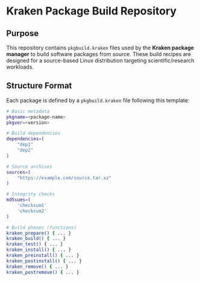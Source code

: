 # Kraken Package Build Repository


## Purpose
This repository contains `pkgbuild.kraken` files used by the **Kraken package manager** to build software packages from source. These build recipes are designed for a source-based Linux distribution targeting scientific/research workloads.

## Structure Format
Each package is defined by a `pkgbuild.kraken` file following this template:

```bash
# Basic metadata
pkgname=<package-name>
pkgver=<version>

# Build dependencies
dependencies=(
    "dep1"
    "dep2"
)

# Source archives
sources=(
    "https://example.com/source.tar.xz"
)

# Integrity checks
md5sums=(
    'checksum1'
    'checksum2'
)

# Build phases (functions)
kraken_prepare() { ... }
kraken_build() { ... }
kraken_test() { ... }
kraken_install() { ... }
kraken_preinstall() { ... }
kraken_postinstall() { ... }
kraken_remove() { ... }
kraken_postremove() { ... }
```
